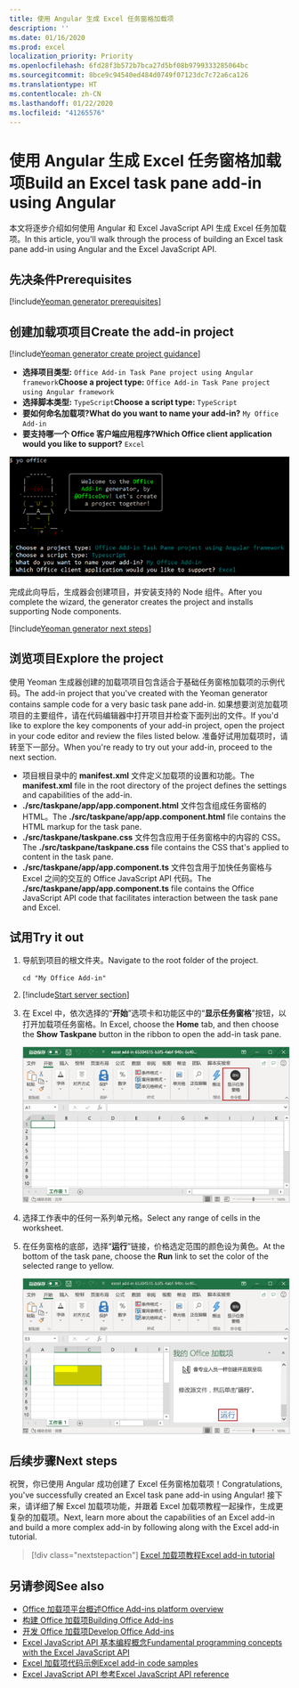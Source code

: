 ```yaml
---
title: 使用 Angular 生成 Excel 任务窗格加载项
description: ''
ms.date: 01/16/2020
ms.prod: excel
localization_priority: Priority
ms.openlocfilehash: 6fd28f3b572b7bca27d5bf08b9799333285064bc
ms.sourcegitcommit: 8bce9c94540ed484d0749f07123dc7c72a6ca126
ms.translationtype: HT
ms.contentlocale: zh-CN
ms.lasthandoff: 01/22/2020
ms.locfileid: "41265576"
---
```

# <a name="build-an-excel-task-pane-add-in-using-angular"></a><span data-ttu-id="36d0b-102">使用 Angular 生成 Excel 任务窗格加载项</span><span class="sxs-lookup"><span data-stu-id="36d0b-102">Build an Excel task pane add-in using Angular</span></span>

<span data-ttu-id="36d0b-103">本文将逐步介绍如何使用 Angular 和 Excel JavaScript API 生成 Excel 任务加载项。</span><span class="sxs-lookup"><span data-stu-id="36d0b-103">In this article, you'll walk through the process of building an Excel task pane add-in using Angular and the Excel JavaScript API.</span></span>

## <a name="prerequisites"></a><span data-ttu-id="36d0b-104">先决条件</span><span class="sxs-lookup"><span data-stu-id="36d0b-104">Prerequisites</span></span>

[!include[Yeoman generator prerequisites](../includes/quickstart-yo-prerequisites.md)]

## <a name="create-the-add-in-project"></a><span data-ttu-id="36d0b-105">创建加载项项目</span><span class="sxs-lookup"><span data-stu-id="36d0b-105">Create the add-in project</span></span>

[!include[Yeoman generator create project guidance](../includes/yo-office-command-guidance.md)]

- <span data-ttu-id="36d0b-106">**选择项目类型:** `Office Add-in Task Pane project using Angular framework`</span><span class="sxs-lookup"><span data-stu-id="36d0b-106">**Choose a project type:** `Office Add-in Task Pane project using Angular framework`</span></span>
- <span data-ttu-id="36d0b-107">**选择脚本类型:** `TypeScript`</span><span class="sxs-lookup"><span data-stu-id="36d0b-107">**Choose a script type:** `TypeScript`</span></span>
- <span data-ttu-id="36d0b-108">**要如何命名加载项?**</span><span class="sxs-lookup"><span data-stu-id="36d0b-108">**What do you want to name your add-in?**</span></span> `My Office Add-in`
- <span data-ttu-id="36d0b-109">**要支持哪一个 Office 客户端应用程序?**</span><span class="sxs-lookup"><span data-stu-id="36d0b-109">**Which Office client application would you like to support?**</span></span> `Excel`

![Yeoman 生成器](../images/yo-office-excel-angular-2.png)

<span data-ttu-id="36d0b-111">完成此向导后，生成器会创建项目，并安装支持的 Node 组件。</span><span class="sxs-lookup"><span data-stu-id="36d0b-111">After you complete the wizard, the generator creates the project and installs supporting Node components.</span></span>

[!include[Yeoman generator next steps](../includes/yo-office-next-steps.md)]

## <a name="explore-the-project"></a><span data-ttu-id="36d0b-112">浏览项目</span><span class="sxs-lookup"><span data-stu-id="36d0b-112">Explore the project</span></span>

<span data-ttu-id="36d0b-113">使用 Yeoman 生成器创建的加载项项目包含适合于基础任务窗格加载项的示例代码。</span><span class="sxs-lookup"><span data-stu-id="36d0b-113">The add-in project that you've created with the Yeoman generator contains sample code for a very basic task pane add-in.</span></span> <span data-ttu-id="36d0b-114">如果想要浏览加载项项目的主要组件，请在代码编辑器中打开项目并检查下面列出的文件。</span><span class="sxs-lookup"><span data-stu-id="36d0b-114">If you'd like to explore the key components of your add-in project, open the project in your code editor and review the files listed below.</span></span> <span data-ttu-id="36d0b-115">准备好试用加载项时，请转至下一部分。</span><span class="sxs-lookup"><span data-stu-id="36d0b-115">When you're ready to try out your add-in, proceed to the next section.</span></span>

- <span data-ttu-id="36d0b-116">项目根目录中的 **manifest.xml** 文件定义加载项的设置和功能。</span><span class="sxs-lookup"><span data-stu-id="36d0b-116">The **manifest.xml** file in the root directory of the project defines the settings and capabilities of the add-in.</span></span>
- <span data-ttu-id="36d0b-117">**./src/taskpane/app/app.component.html** 文件包含组成任务窗格的 HTML。</span><span class="sxs-lookup"><span data-stu-id="36d0b-117">The **./src/taskpane/app/app.component.html** file contains the HTML markup for the task pane.</span></span>
- <span data-ttu-id="36d0b-118">**./src/taskpane/taskpane.css** 文件包含应用于任务窗格中的内容的 CSS。</span><span class="sxs-lookup"><span data-stu-id="36d0b-118">The **./src/taskpane/taskpane.css** file contains the CSS that's applied to content in the task pane.</span></span>
- <span data-ttu-id="36d0b-119">**./src/taskpane/app/app.component.ts** 文件包含用于加快任务窗格与 Excel 之间的交互的 Office JavaScript API 代码。</span><span class="sxs-lookup"><span data-stu-id="36d0b-119">The **./src/taskpane/app/app.component.ts** file contains the Office JavaScript API code that facilitates interaction between the task pane and Excel.</span></span>

## <a name="try-it-out"></a><span data-ttu-id="36d0b-120">试用</span><span class="sxs-lookup"><span data-stu-id="36d0b-120">Try it out</span></span>

1. <span data-ttu-id="36d0b-121">导航到项目的根文件夹。</span><span class="sxs-lookup"><span data-stu-id="36d0b-121">Navigate to the root folder of the project.</span></span>

    ```command&nbsp;line
    cd "My Office Add-in"
    ```

2. [!include[Start server section](../includes/quickstart-yo-start-server-excel.md)] 

3. <span data-ttu-id="36d0b-122">在 Excel 中，依次选择的“**开始**”选项卡和功能区中的“**显示任务窗格**”按钮，以打开加载项任务窗格。</span><span class="sxs-lookup"><span data-stu-id="36d0b-122">In Excel, choose the **Home** tab, and then choose the **Show Taskpane** button in the ribbon to open the add-in task pane.</span></span>

    ![Excel 加载项按钮](../images/excel-quickstart-addin-3b.png)

4. <span data-ttu-id="36d0b-124">选择工作表中的任何一系列单元格。</span><span class="sxs-lookup"><span data-stu-id="36d0b-124">Select any range of cells in the worksheet.</span></span>

5. <span data-ttu-id="36d0b-125">在任务窗格的底部，选择“**运行**”链接，价格选定范围的颜色设为黄色。</span><span class="sxs-lookup"><span data-stu-id="36d0b-125">At the bottom of the task pane, choose the **Run** link to set the color of the selected range to yellow.</span></span>

    ![Excel 加载项](../images/excel-quickstart-addin-3c.png)

## <a name="next-steps"></a><span data-ttu-id="36d0b-127">后续步骤</span><span class="sxs-lookup"><span data-stu-id="36d0b-127">Next steps</span></span>

<span data-ttu-id="36d0b-128">祝贺，你已使用 Angular 成功创建了 Excel 任务窗格加载项！</span><span class="sxs-lookup"><span data-stu-id="36d0b-128">Congratulations, you've successfully created an Excel task pane add-in using Angular!</span></span> <span data-ttu-id="36d0b-129">接下来，请详细了解 Excel 加载项功能，并跟着 Excel 加载项教程一起操作，生成更复杂的加载项。</span><span class="sxs-lookup"><span data-stu-id="36d0b-129">Next, learn more about the capabilities of an Excel add-in and build a more complex add-in by following along with the Excel add-in tutorial.</span></span>

> [!div class="nextstepaction"]
> [<span data-ttu-id="36d0b-130">Excel 加载项教程</span><span class="sxs-lookup"><span data-stu-id="36d0b-130">Excel add-in tutorial</span></span>](../tutorials/excel-tutorial.md)

## <a name="see-also"></a><span data-ttu-id="36d0b-131">另请参阅</span><span class="sxs-lookup"><span data-stu-id="36d0b-131">See also</span></span>

* [<span data-ttu-id="36d0b-132">Office 加载项平台概述</span><span class="sxs-lookup"><span data-stu-id="36d0b-132">Office Add-ins platform overview</span></span>](../overview/office-add-ins.md)
* [<span data-ttu-id="36d0b-133">构建 Office 加载项</span><span class="sxs-lookup"><span data-stu-id="36d0b-133">Building Office Add-ins</span></span>](../overview/office-add-ins-fundamentals.md)
* [<span data-ttu-id="36d0b-134">开发 Office 加载项</span><span class="sxs-lookup"><span data-stu-id="36d0b-134">Develop Office Add-ins</span></span>](../develop/develop-overview.md)
* [<span data-ttu-id="36d0b-135">Excel JavaScript API 基本编程概念</span><span class="sxs-lookup"><span data-stu-id="36d0b-135">Fundamental programming concepts with the Excel JavaScript API</span></span>](../excel/excel-add-ins-core-concepts.md)
* [<span data-ttu-id="36d0b-136">Excel 加载项代码示例</span><span class="sxs-lookup"><span data-stu-id="36d0b-136">Excel add-in code samples</span></span>](https://developer.microsoft.com/office/gallery/?filterBy=Samples,Excel)
* [<span data-ttu-id="36d0b-137">Excel JavaScript API 参考</span><span class="sxs-lookup"><span data-stu-id="36d0b-137">Excel JavaScript API reference</span></span>](/office/dev/add-ins/reference/overview/excel-add-ins-reference-overview)